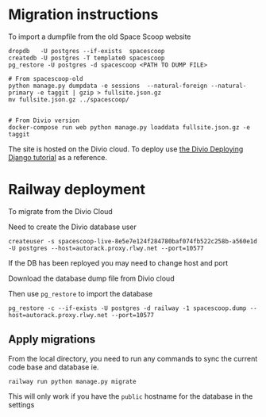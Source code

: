 # Migration instructions

To import a dumpfile from the old Space Scoop website

```
dropdb   -U postgres --if-exists  spacescoop
createdb -U postgres -T template0 spacescoop
pg_restore -U postgres -d spacescoop <PATH TO DUMP FILE>

# From spacescoop-old
python manage.py dumpdata -e sessions  --natural-foreign --natural-primary -e taggit | gzip > fullsite.json.gz
mv fullsite.json.gz ../spacescoop/


# From Divio version
docker-compose run web python manage.py loaddata fullsite.json.gz -e taggit
```

The site is hosted on the Divio cloud. To deploy use [the Divio Deploying Django tutorial](https://docs.divio.com/en/latest/introduction/django-02-create-project/) as a reference.

# Railway deployment

To migrate from the Divio Cloud

Need to create the Divio database user

```
createuser -s spacescoop-live-8e5e7e124f284780baf074fb522c258b-a560e1d  -U postgres --host=autorack.proxy.rlwy.net --port=10577
```

If the DB has been reployed you may need to change host and port

Download the database dump file from Divio cloud

Then use `pg_restore` to import the database

```
pg_restore -c --if-exists -U postgres -d railway -1 spacescoop.dump --host=autorack.proxy.rlwy.net --port=10577
```

## Apply migrations

From the local directory, you need to run any commands to sync the current code base and database ie.

```
railway run python manage.py migrate
```

This will only work if you have the `public` hostname for the database in the settings